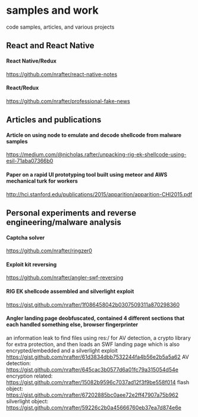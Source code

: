 # samples and work
code samples, articles, and various projects

## React and React Native
#### React Native/Redux
https://github.com/nrafter/react-native-notes
#### React/Redux
https://github.com/nrafter/professional-fake-news


## Articles and publications
#### Article on using node to emulate and decode shellcode from malware samples
https://medium.com/@nicholas.rafter/unpacking-rig-ek-shellcode-using-esil-71aba07366b0
#### Paper on a rapid UI prototyping tool built using meteor and AWS mechanical turk for workers
http://hci.stanford.edu/publications/2015/apparition/apparition-CHI2015.pdf

## Personal experiments and reverse engineering/malware analysis
#### Captcha solver
https://github.com/nrafter/ringzer0

#### Exploit kit reversing
https://github.com/nrafter/angler-swf-reversing

#### RIG EK shellcode assembled and silverlight exploit
https://gist.github.com/nrafter/1f086458042b0307509311a870298360

#### Angler landing page deobfuscated, contained 4 different sections that each handled something else, browser fingerprinter
an information leak to find files using res:/ for AV detection, a crypto library for extra protection, and then loads an SWF landing page which is also encrypted/embedded and a silverlight exploit
https://gist.github.com/nrafter/61d3834dbb7532244fa4b56e2b5a5a62
AV detection: https://gist.github.com/nrafter/645cac3b0577d6a01fc79a315054d54e
encryption related: https://gist.github.com/nrafter/15082b9596c7037ad12f3f9be558f014
flash object: https://gist.github.com/nrafter/67202885bc0aee72e2ff47907a75b962
silverlight object: https://gist.github.com/nrafter/59226c2b0a45666760eb37ea7d874e6e
